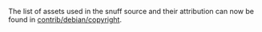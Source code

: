 The list of assets used in the snuff source and their attribution can now be found in [contrib/debian/copyright](../contrib/debian/copyright).
